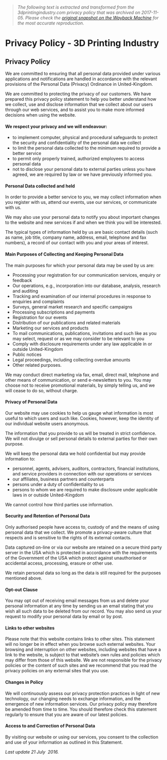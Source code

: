 > *The following text is extracted and transformed from the 3dprintingindustry.com privacy policy that was archived on 2017-11-05. Please check the [original snapshot on the Wayback Machine](https://web.archive.org/web/20171105105246id_/https%3A//3dprintingindustry.com/privacy-policy) for the most accurate reproduction.*

# Privacy Policy - 3D Printing Industry

## **Privacy Policy**

We are committed to ensuring that all personal data provided under various applications and notifications are handled in accordance with the relevant provisions of the Personal Data (Privacy) Ordinance in United-Kingdom.

We are committed to protecting the privacy of our customers. We have prepared this privacy policy statement to help you better understand how we collect, use and disclose information that we collect about our users through our web services, and to assist you to make more informed decisions when using the website.

#### We respect your privacy and we will endeavour:

  * to implement computer, physical and procedural safeguards to protect the security and confidentiality of the personal data we collect
  * to limit the personal data collected to the minimum required to provide a better service
  * to permit only properly trained, authorized employees to access personal data
  * not to disclose your personal data to external parties unless you have agreed, we are required by law or we have previously informed you.



#### Personal Data collected and held

In order to provide a better service to you, we may collect information when you register with us, attend our events, use our services, or communicate with us.

We may also use your personal data to notify you about important changes to the website and new services if and when we think you will be interested.

The typical types of information held by us are basic contact details (such as name, job title, company name, address, email, telephone and fax numbers), a record of our contact with you and your areas of interest.

#### Main Purposes of Collecting and Keeping Personal Data

The main purposes for which your personal data may be used by us are:

  * Processing your registration for our communication services, enquiry or feedback
  * Our operations, e.g., incorporation into our database, analysis, research and auditing
  * Tracking and examination of our internal procedures in response to enquiries and complaints
  * Surveys, general market research and specific campaigns
  * Processing subscriptions and payments
  * Registration for our events
  * Distribution of our publications and related materials
  * Marketing our services and products
  * To mail communications, publications, invitations and such like as you may select, request or as we may consider to be relevant to you
  * Comply with disclosure requirements under any law applicable in or outside United-Kingdom
  * Public notices
  * Legal proceedings, including collecting overdue amounts
  * Other related purposes.



We may conduct direct marketing via fax, email, direct mail, telephone and other means of communication, or send e-newsletters to you. You may choose not to receive promotional materials, by simply telling us, and we will cease to do so, without charge.

#### Privacy of Personal Data

Our website may use cookies to help us gauge what information is most useful to which users and such like. Cookies, however, keep the identity of our individual website users anonymous.

The information that you provide to us will be treated in strict confidence. We will not divulge or sell personal details to external parties for their own purpose.

We will keep the personal data we hold confidential but may provide information to:

  * personnel, agents, advisers, auditors, contractors, financial institutions, and service providers in connection with our operations or services
  * our affiliates, business partners and counterparts
  * persons under a duty of confidentiality to us
  * persons to whom we are required to make disclosure under applicable laws in or outside United-Kingdom



We cannot control how third parties use information.

#### Security and Retention of Personal Data

Only authorised people have access to, custody of and the means of using personal data that we collect. We promote a privacy-aware culture that respects and is sensitive to the rights of its external contacts.

Data captured on-line or via our website are retained on a secure third party server in the USA which is protected in accordance with the requirements of the Government of the USA which protect against unauthorised or accidental access, processing, erasure or other use.

We retain personal data so long as the data is still required for the purposes mentioned above.

#### Opt-out Clause

You may opt out of receiving email messages from us and delete your personal information at any time by sending us an email stating that you wish all such data to be deleted from our record. You may also send us your request to modify your personal data by email or by post.

#### Links to other websites

Please note that this website contains links to other sites. This statement will no longer be in effect when you browse such external websites. Your browsing and interruption on other websites, including websites that have a link to the website, is subject to that website’s own rules and policies which may differ from those of this website. We are not responsible for the privacy policies or the content of such sites and we recommend that you read the privacy policies on any external sites that you use.

#### Changes in Policy

We will continuously assess our privacy protection practices in light of new technology, our changing needs to exchange information, and the emergence of new information services. Our privacy policy may therefore be amended from time to time. You should therefore check this statement regularly to ensure that you are aware of our latest policies.

#### Access to and Correction of Personal Data

By visiting our website or using our services, you consent to the collection and use of your information as outlined in this Statement.

 _Last update 21 July  2016._
